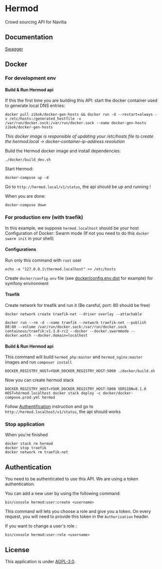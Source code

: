 # Hermod
Crowd sourcing API for Navitia

## Documentation

[Swagger](http://petstore.swagger.io/?url=https://raw.githubusercontent.com/CanalTP/Hermod/master/swagger-spec.yaml)

## Docker

### For development env

#### Build & Run Hermod api

If this the first time you are building this API:
start the docker container used to generate local DNS entries:
```
docker pull zibok/docker-gen-hosts && docker run -d --restart=always -v /etc/hosts:/generated_hostfile -v /var/run/docker.sock:/var/run/docker.sock --name docker-gen-hosts zibok/docker-gen-hosts
```

*This docker image is responsible of updating your /etc/hosts file to create the hermod.local -> docker-container-ip-address resolution*

Build the Hermod docker image and install dependencies:
```
./docker/build_dev.sh
```

Start Hermod:
```
docker-compose up -d
```

Go to `http://hermod.local/v1/status`, the api should be up and running !

When you are done:
```
docker-compose down
```

### For production env (with traefik)

In this example, we suppose `hermod.localhost` should be your host
Configuration of Docker: Swarm mode (If not you need to do this `docker swarm init` in your shell)

#### Configurations

Run only this command with `root` user
```
echo -e "127.0.0.1\thermod.localhost" >> /etc/hosts
```

Create `docker/config.env` file (see [docker/config.env.dist](docker/config.env.dist) for example) for symfony environment

#### Traefik

Create network for treafik and run it (Be careful, port: 80 should be free)

```
docker network create traefik-net --driver overlay --attachable
```

```
docker run --rm -d --name traefik --network traefik-net --publish 80:80 --volume /var/run/docker.sock:/var/run/docker.sock containous/traefik:v1.3.0-rc2 --docker --docker.swarmmode --docker.watch --docker.domain=localhost
```

#### Build & Run Hermod api

This command will build `hermod_php:master` and `hermod_nginx:master` images and run `composer install`
```
DOCKER_REGISTRY_HOST=YOUR_DOCKER_REGISTRY_HOST:5000 ./docker/build.sh
```

Now you can create hermod stack
```
DOCKER_REGISTRY_HOST=YOUR_DOCKER_REGISTRY_HOST:5000 VERSION=0.1.0 HOST=hermod.localhost docker stack deploy -c docker/docker-compose.prod.yml hermod
```

Follow [Authentification](#authentification) instruction and go to `http://hermod.localhost/v1/status`, the api should works

### Stop application

When you're finished
```
docker stack rm hermod
docker stop traefik
docker network rm traefik-net
```

## Authentication 

You need to be authenticated to use this API. We are using a token authentication.

You can add a new user by using the following command:

```
bin/console hermod:user:create <username>
```

This command will lets you choose a role and give you a token.
On every request, you will need to provide this token in the `Authorization` header.

If you want to change a user's role :

```
bin/console hermod:user:role <username>
```

## License

This application is under [AGPL-3.0](LICENSE).
